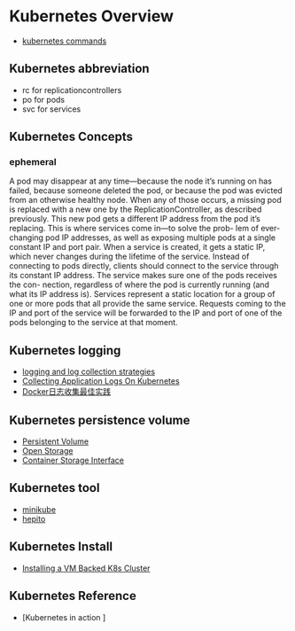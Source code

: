 # Kubernetes Overview

* [kubernetes commands](kubernetes-command.md)

## Kubernetes abbreviation

* rc for replicationcontrollers
* po for pods
* svc for services

## Kubernetes Concepts

### ephemeral

A pod may disappear at any time—because the node it’s running on has failed, because someone deleted the pod, or because the pod was evicted from an otherwise healthy node. When any of those occurs, a missing pod is replaced with a new one by the ReplicationController, as described previously. This new pod gets a different IP address from the pod it’s replacing. This is where services come in—to solve the prob- lem of ever-changing pod IP addresses, as well as exposing multiple pods at a single constant IP and port pair.
When a service is created, it gets a static IP, which never changes during the lifetime of the service. Instead of connecting to pods directly, clients should connect to the service through its constant IP address. The service makes sure one of the pods receives the con- nection, regardless of where the pod is currently running (and what its IP address is).
Services represent a static location for a group of one or more pods that all provide the same service. Requests coming to the IP and port of the service will be forwarded to the IP and port of one of the pods belonging to the service at that moment.

## Kubernetes logging

* [logging and log collection strategies](https://kubernetes.io/docs/concepts/cluster-administration/logging/#system-component-logs)
* [Collecting Application Logs On Kubernetes](https://timber.io/blog/collecting-application-logs-on-kubernetes/)
* [Docker日志收集最佳实践](https://yq.aliyun.com/articles/72700)
  
## Kubernetes persistence volume

* [Persistent Volume](https://kubernetes.io/docs/concepts/storage/persistent-volumes/#portworx-volume)
* [Open Storage](https://github.com/libopenstorage/openstorage)
* [Container Storage Interface](https://github.com/kubernetes/community/blob/master/contributors/design-proposals/storage/container-storage-interface.md) 
  
## Kubernetes tool

* [minikube](https://github.com/kubernetes/minikube)
* [hepito](https://heptio.com/)
  
## Kubernetes Install

* [Installing a VM Backed K8s Cluster](kubernetes-install.md)

## Kubernetes Reference

* [Kubernetes in action ]